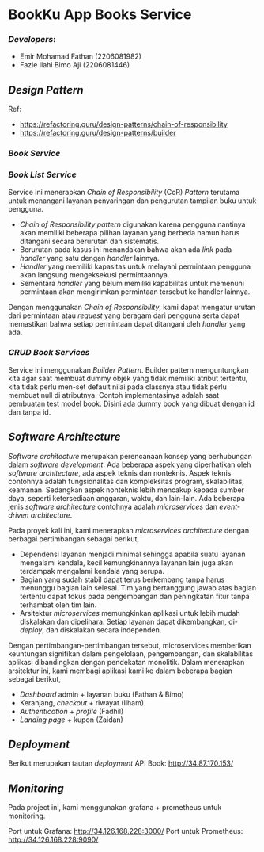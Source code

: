 # BookKu App Books Service

### *Developers*:
- Emir Mohamad Fathan (2206081982)
- Fazle Ilahi Bimo Aji (2206081446)

## *Design Pattern*
Ref: 
- https://refactoring.guru/design-patterns/chain-of-responsibility
- https://refactoring.guru/design-patterns/builder

### *Book Service*


### *Book List Service*
Service ini menerapkan _Chain of Responsibility_ (CoR) _Pattern_ terutama untuk menangani layanan penyaringan dan 
pengurutan tampilan buku untuk pengguna.

- _Chain of Responsibility pattern_ digunakan karena pengguna nantinya akan memiliki beberapa pilihan layanan yang 
berbeda namun harus ditangani secara berurutan dan sistematis.
- Berurutan pada kasus ini menandakan bahwa akan ada _link_ pada _handler_ yang satu dengan _handler_ lainnya.
- _Handler_ yang memiliki kapasitas untuk melayani permintaan pengguna akan langsung mengeksekusi permintaannya. 
- Sementara _handler_ yang belum memiliki kapabilitas untuk memenuhi permintaan akan mengirimkan permintaan tersebut 
ke handler lainnya.

Dengan menggunakan _Chain of Responsibility_, kami dapat mengatur urutan dari permintaan atau _request_ yang beragam dari 
pengguna serta dapat memastikan bahwa setiap permintaan dapat ditangani oleh _handler_ yang ada. 

### *CRUD Book Services*
Service ini menggunakan _Builder Pattern_. Builder pattern menguntungkan kita agar saat membuat dummy objek yang tidak memiliki atribut tertentu, kita tidak perlu men-set default nilai pada classnya atau tidak perlu membuat null di atributnya. Contoh implementasinya adalah saat pembuatan test model book. Disini ada dummy book yang dibuat dengan id dan tanpa id.

## *Software Architecture*

_Software architecture_ merupakan perencanaan konsep yang berhubungan dalam _software development_. Ada beberapa aspek yang 
diperhatikan oleh _software architecture_, ada aspek teknis dan nonteknis. Aspek teknis contohnya adalah fungsionalitas 
dan kompleksitas program, skalabilitas, keamanan. Sedangkan aspek nonteknis lebih mencakup kepada sumber daya, seperti 
ketersediaan anggaran, waktu, dan lain-lain. Ada beberapa jenis _software architecture_ contohnya adalah _microservices_ dan
_event-driven architecture_.

Pada proyek kali ini, kami menerapkan _microservices architecture_ dengan berbagai pertimbangan sebagai berikut,

- Dependensi layanan menjadi minimal sehingga apabila suatu layanan mengalami kendala, kecil kemungkinannya layanan 
lain juga akan terdampak mengalami kendala yang serupa.
- Bagian yang sudah stabil dapat terus berkembang tanpa harus menunggu bagian lain selesai. Tim yang bertanggung jawab 
atas bagian tertentu dapat fokus pada pengembangan dan peningkatan fitur tanpa terhambat oleh tim lain.
- Arsitektur _microservices_ memungkinkan aplikasi untuk lebih mudah diskalakan dan dipelihara. Setiap layanan dapat 
dikembangkan, di-_deploy_, dan diskalakan secara independen.

Dengan pertimbangan-pertimbangan tersebut, microservices memberikan keuntungan signifikan dalam pengelolaan, 
pengembangan, dan skalabilitas aplikasi dibandingkan dengan pendekatan monolitik. Dalam menerapkan arsitektur ini, 
kami membagi aplikasi kami ke dalam beberapa bagian sebagai berikut,

- _Dashboard_ admin + layanan buku (Fathan & Bimo)
- Keranjang, _checkout_ + riwayat (Ilham)
- _Authentication_ + _profile_ (Fadhil)
- _Landing page_ + kupon (Zaidan)

## *Deployment*
Berikut merupakan tautan _deployment_ API Book: http://34.87.170.153/

## *Monitoring*
Pada project ini, kami menggunakan grafana + prometheus untuk monitoring.

Port untuk Grafana: http://34.126.168.228:3000/
Port untuk Prometheus: http://34.126.168.228:9090/
